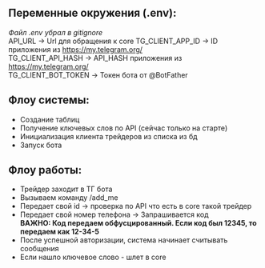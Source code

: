 ## Переменные окружения (.env):
*Файл .env убрал в gitignore*  
API_URL -> Url для обращения к core
TG_CLIENT_APP_ID -> ID приложения из https://my.telegram.org/  
TG_CLIENT_API_HASH -> API_HASH приложения из https://my.telegram.org/  
TG_CLIENT_BOT_TOKEN -> Токен бота от @BotFather

## Флоу системы:
- Создание таблиц
- Получение ключевых слов по API (сейчас только на старте)
- Инициализация клиента трейдеров из списка из бд
- Запуск бота

## Флоу работы:
- Трейдер заходит в ТГ бота
- Вызываем команду /add_me
- Передает свой id -> проверка по API что есть в core такой трейдер
- Передает свой номер телефона -> Запрашивается код  
  **ВАЖНО: Код передаем обфусцированный. Если код был 12345, то передаем как 12-34-5**
- После успешной авторизации, система начинает считывать сообщения
- Если нашло ключевое слово - шлет в core

